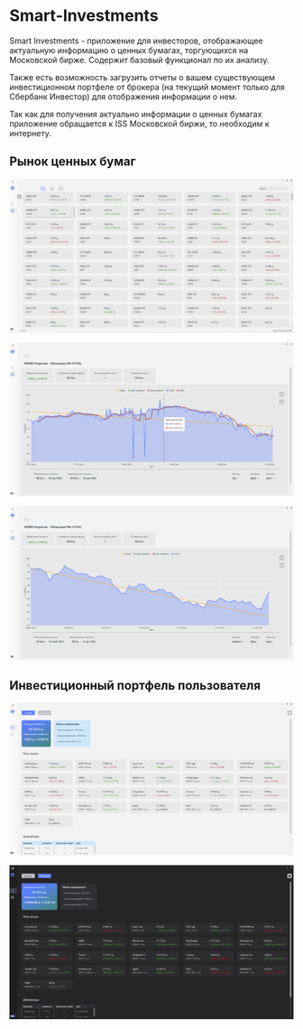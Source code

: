 # Smart-Investments
Smart Investments - приложение для инвесторов, отображающее актуальную информацию о ценных бумагах, торгующихся на Московской бирже. Содержит базовый функционал по их анализу. 

Также есть возможность загрузить отчеты о вашем существующем инвестиционном портфеле от брокера (на текущий момент только для Сбербанк Инвестор) для отображения информации о нем.

Так как для получения актуально информации о ценных бумагах приложение обращается к ISS Московской биржи, то необходим к интернету.

## Рынок ценных бумаг

![Screenshot](Страница%20Рынок.PNG)

![Screenshot](Страница%20подробной%20информации%20о%20ценной%20бумаге%202.PNG)

![Screenshot](Страница%20подробной%20информации%20о%20ценной%20бумаге.PNG)

## Инвестиционный портфель пользователя

![Screenshot](Страница%20информации%20о%20портфеле%20пользователя.PNG)

![Screenshot](Темная%20тема%20приложения.PNG)
